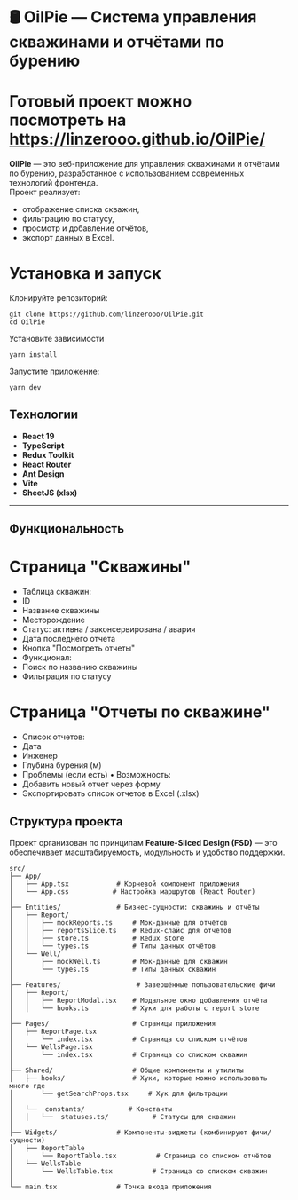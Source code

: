# 🛢️ OilPie — Система управления скважинами и отчётами по бурению
# Готовый проект можно посмотреть на  https://linzerooo.github.io/OilPie/

**OilPie** — это веб-приложение для управления скважинами и отчётами по бурению, разработанное с использованием современных технологий фронтенда.  
Проект реализует:
- отображение списка скважин,
- фильтрацию по статусу,
- просмотр и добавление отчётов,
- экспорт данных в Excel.

#  Установка и запуск 
Клонируйте репозиторий:
```
git clone https://github.com/linzerooo/OilPie.git
cd OilPie
```

Установите зависимости 
```
yarn install
```

Запустите приложение:
```
yarn dev
```

## Технологии

- **React 19**
- **TypeScript**
- **Redux Toolkit**
- **React Router**
- **Ant Design**
- **Vite**
- **SheetJS (xlsx)**

---
## Функциональность
# Страница "Скважины"
-	Таблица скважин:
-	ID
-	Название скважины
-	Месторождение
-	Статус: активна / законсервирована / авария
-	Дата последнего отчета
-	Кнопка "Посмотреть отчеты"
-	Функционал:
- Поиск по названию скважины
- Фильтрация по статусу
# Страница "Отчеты по скважине"
-	Список отчетов:
-	Дата
-	Инженер
-	Глубина бурения (м)
-	Проблемы (если есть)
•	Возможность:
-	Добавить новый отчет через форму
-	Экспортировать список отчетов в Excel (.xlsx)

## Структура проекта

Проект организован по принципам **Feature-Sliced Design (FSD)** — это обеспечивает масштабируемость, модульность и удобство поддержки.
```
src/
├── App/                   
│   ├── App.tsx            # Корневой компонент приложения
│   └── App.css           # Настройка маршрутов (React Router)
│
├── Entities/              # Бизнес-сущности: скважины и отчёты
│   ├── Report/
│   │   ├── mockReports.ts     # Мок-данные для отчётов
│   │   ├── reportsSlice.ts    # Redux-слайс для отчётов
│   │   ├── store.ts           # Redux store
│   │   └── types.ts           # Типы данных отчётов
│   └── Well/
│       ├── mockWell.ts        # Мок-данные для скважин
│       └── types.ts           # Типы данных скважин
│
├── Features/                   # Завершённые пользовательские фичи
│   ├── Report/
│   │   ├── ReportModal.tsx    # Модальное окно добавления отчёта
│   │   └── hooks.ts           # Хуки для работы с report store
│
├── Pages/                     # Страницы приложения
│   ├── ReportPage.tsx         
│       └── index.tsx          # Страница со списком отчётов
│   └── WellsPage.tsx
│       └── index.tsx          # Страница со списком скважин
│
├── Shared/                    # Общие компоненты и утилиты
│   ├── hooks/                 # Хуки, которые можно использовать много где
│       └── getSearchProps.tsx     # Хук для фильтрации 
│ 
│   └──  constants/           # Константы
│   │   └──  statuses.ts/           # Статусы для скважин
│
├── Widgets/               # Компоненты-виджеты (комбинируют фичи/сущности)
│   ├── ReportTable       
│       └── ReportTable.tsx          # Страница со списком отчётов
│   └── WellsTable
│       └── WellsTable.tsx          # Страница со списком скважин
│
└── main.tsx               # Точка входа приложения
```
